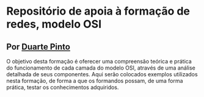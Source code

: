 # Repositório de apoia à formação de redes, modelo OSI
## Por [Duarte Pinto](https://dpnpinto.github.io)
O objetivo desta formação é oferecer uma compreensão teórica e prática do funcionamento de cada camada do modelo OSI, através de uma análise detalhada de seus componentes.
Aqui serão colocados exemplos utilizados nesta formação, de forma a que os formandos possam, de uma forma prática, testar os conhecimentos adquiridos.
